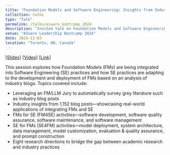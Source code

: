 ```yaml
---
title: "Foundation Models and Software Engineering: Insights from Industry Blogs"
collection: talks
type: "Talk"
permalink: /talks/aiware_bootcamp_2024
description: "Invited talk on Foundation Models and Software Engineering at AIware Leadership Bootcamp 2024, exploring integration of FMs in SE practices through industry blog analysis."
venue: "AIware Leadership Bootcamp 2024"
date: 2024-11-03
location: "Toronto, ON, Canada"
---
```


[[Slides]](https://www.aiwarebootcamp.io/slides/2024_aiwarebootcamp_li_foundation_models_and_software_engineering.pdf) [[Video]](https://www.youtube.com/watch?v=gVwr3Q8YdXg) [[Link]](https://www.aiwarebootcamp.io/)

This session explores how Foundation Models (FMs) are being integrated into Software Engineering (SE) practices and how SE practices are adapting to the development and deployment of FMs based on an analysis of industry blogs. Topics covered include:

- Leveraging an FM/LLM Jury to automatically survey grey literature such as industry blog posts
- Industry insights from 1,152 blog posts—showcasing real-world applications of integrating FMs and SE
- FMs for SE (FM4SE) activities—software development, software quality assurance, software maintenance, and software management
- SE for FMs (SE4FM) activities—model deployment, system architecture, data management, model customization, evaluation & quality assurance, and prompt construction
- Eight research directions to bridge the gap between academic research and industry practices
